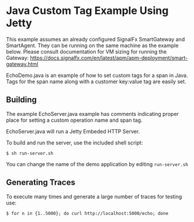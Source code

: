 # Java Custom Tag Example Using Jetty

This example assumes an already configured SignalFx SmartGateway and SmartAgent. They can be running on the same machine as the example below. Please consult documentation for VM sizing for running the Gateway: https://docs.signalfx.com/en/latest/apm/apm-deployment/smart-gateway.html

EchoDemo.java is an example of how to set custom tags for a span in Java.
Tags for the span name along with a customer key:value tag are easily set.

## Building

The example EchoServer.java example has comments indicating proper place for setting a custom operation name and span tag.

EchoServer.java will run a Jetty Embeded HTTP Server. 

To build and run the server, use the included shell script:
```
$ sh run-server.sh
```
You can change the name of the demo application by editing ```run-server.sh```

## Generating Traces

To execute many times and generate a large number of traces for testing use:
```
$ for n in {1..5000}; do curl http://localhost:5000/echo; done
```
